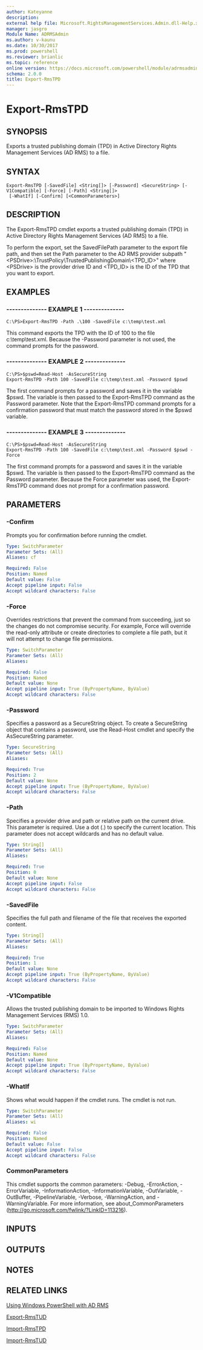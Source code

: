 ```yaml
---
author: Kateyanne
description: 
external help file: Microsoft.RightsManagementServices.Admin.dll-Help.xml
manager: jasgro
Module Name: ADRMSAdmin
ms.author: v-kaunu
ms.date: 10/30/2017
ms.prod: powershell
ms.reviewer: brianlic
ms.topic: reference
online version: https://docs.microsoft.com/powershell/module/adrmsadmin/export-rmstpd?view=windowsserver2012r2-ps&wt.mc_id=ps-gethelp
schema: 2.0.0
title: Export-RmsTPD
---
```


# Export-RmsTPD

## SYNOPSIS
Exports a trusted publishing domain (TPD) in Active Directory Rights Management Services (AD RMS) to a file.

## SYNTAX

```
Export-RmsTPD [-SavedFile] <String[]> [-Password] <SecureString> [-V1Compatible] [-Force] [-Path] <String[]>
 [-WhatIf] [-Confirm] [<CommonParameters>]
```

## DESCRIPTION
The Export-RmsTPD cmdlet exports a trusted publishing domain (TPD) in Active Directory Rights Management Services (AD RMS) to a file.

To perform the export, set the SavedFilePath parameter to the export file path, and then set the Path parameter to the AD RMS provider subpath "\<PSDrive\>:\TrustPolicy\TrustedPublishingDomain\\\<TPD_ID\>" where \<PSDrive\> is the provider drive ID and \<TPD_ID\> is the ID of the TPD that you want to export.

## EXAMPLES

### --------------  EXAMPLE 1 --------------
```
C:\PS>Export-RmsTPD -Path .\100 -SavedFile c:\temp\test.xml
```

This command exports the TPD with the ID of 100 to the file c:\temp\test.xml.
Because the -Password parameter is not used, the command prompts for the password.

### --------------  EXAMPLE 2 --------------
```
C:\PS>$pswd=Read-Host -AsSecureString
Export-RmsTPD -Path 100 -SavedFile c:\temp\test.xml -Password $pswd
```

The first command prompts for a password and saves it in the variable $pswd.
The variable is then passed to the Export-RmsTPD command as the Password parameter.
Note that the Export-RmsTPD command prompts for a confirmation password that must match the password stored in the $pswd variable.

### --------------  EXAMPLE 3 --------------
```
C:\PS>$pswd=Read-Host -AsSecureString
Export-RmsTPD -Path 100 -SavedFile c:\temp\test.xml -Password $pswd -Force
```

The first command prompts for a password and saves it in the variable $pswd.
The variable is then passed to the Export-RmsTPD command as the Password parameter.
Because the Force parameter was used, the Export-RmsTPD command does not prompt for a confirmation password.

## PARAMETERS

### -Confirm
Prompts you for confirmation before running the cmdlet.

```yaml
Type: SwitchParameter
Parameter Sets: (All)
Aliases: cf

Required: False
Position: Named
Default value: False
Accept pipeline input: False
Accept wildcard characters: False
```

### -Force
Overrides restrictions that prevent the command from succeeding, just so the changes do not compromise security.
For example, Force will override the read-only attribute or create directories to complete a file path, but it will not attempt to change file permissions.

```yaml
Type: SwitchParameter
Parameter Sets: (All)
Aliases: 

Required: False
Position: Named
Default value: None
Accept pipeline input: True (ByPropertyName, ByValue)
Accept wildcard characters: False
```

### -Password
Specifies a password as a SecureString object.
To create a SecureString object that contains a password, use the Read-Host cmdlet and specify the AsSecureString parameter.

```yaml
Type: SecureString
Parameter Sets: (All)
Aliases: 

Required: True
Position: 2
Default value: None
Accept pipeline input: True (ByPropertyName, ByValue)
Accept wildcard characters: False
```

### -Path
Specifies a provider drive and path or relative path on the current drive.
This parameter is required.
Use a dot (.) to specify the current location.
This parameter does not accept wildcards and has no default value.

```yaml
Type: String[]
Parameter Sets: (All)
Aliases: 

Required: True
Position: 0
Default value: None
Accept pipeline input: False
Accept wildcard characters: False
```

### -SavedFile
Specifies the full path and filename of the file that receives the exported content.

```yaml
Type: String[]
Parameter Sets: (All)
Aliases: 

Required: True
Position: 1
Default value: None
Accept pipeline input: True (ByPropertyName, ByValue)
Accept wildcard characters: False
```

### -V1Compatible
Allows the trusted publishing domain to be imported to Windows Rights Management Services (RMS) 1.0.

```yaml
Type: SwitchParameter
Parameter Sets: (All)
Aliases: 

Required: False
Position: Named
Default value: None
Accept pipeline input: True (ByPropertyName, ByValue)
Accept wildcard characters: False
```

### -WhatIf
Shows what would happen if the cmdlet runs.
The cmdlet is not run.

```yaml
Type: SwitchParameter
Parameter Sets: (All)
Aliases: wi

Required: False
Position: Named
Default value: False
Accept pipeline input: False
Accept wildcard characters: False
```

### CommonParameters
This cmdlet supports the common parameters: -Debug, -ErrorAction, -ErrorVariable, -InformationAction, -InformationVariable, -OutVariable, -OutBuffer, -PipelineVariable, -Verbose, -WarningAction, and -WarningVariable. For more information, see about_CommonParameters (http://go.microsoft.com/fwlink/?LinkID=113216).

## INPUTS

## OUTPUTS

## NOTES

## RELATED LINKS

[Using Windows PowerShell with AD RMS](https://go.microsoft.com/fwlink/?LinkId=136806)

[Export-RmsTUD](./Export-RmsTUD.md)

[Import-RmsTPD](./Import-RmsTPD.md)

[Import-RmsTUD](./Import-RmsTUD.md)

